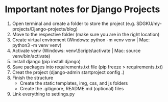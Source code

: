 # Important notes for Django Projects

1. Open terminal and create a folder to store the project (e.g. SDGKU/my-projects/Django-projects/blog)
2. Move to the respective folder (make sure you are in the right location)
3. Create virtual enviroment (Windows: python -m venv venv | Mac: python3 -m venv venv)
4. Activate venv (Windows: venv\Scripts\activate | Mac: source venv/bin/activate)
5. Install django (pip install django)
6. Save packages into requirements.txt file (pip freeze > requirements.txt)
7. Creat the project (django-admin startproject config .)
8. Finish the structure
    - Create the static templates, img, css, and js folders
    - Create the .gitignore, README.md (optional) files
9. Link everything to settings.py

